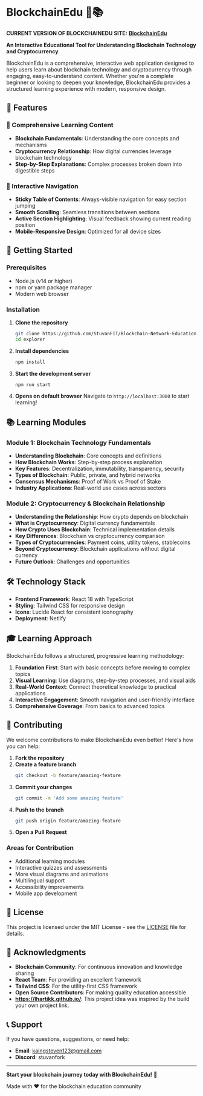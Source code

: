 # BlockchainEdu 🔗📚

**CURRENT VERSION OF BLOCKCHAINEDU SITE:** **[BlockchainEdu](https://networkblockchaineducation.netlify.app/)**



**An Interactive Educational Tool for Understanding Blockchain Technology and Cryptocurrency**

BlockchainEdu is a comprehensive, interactive web application designed to help users learn about blockchain technology and cryptocurrency through engaging, easy-to-understand content. Whether you're a complete beginner or looking to deepen your knowledge, BlockchainEdu provides a structured learning experience with modern, responsive design.

## 🌟 Features

### 📖 Comprehensive Learning Content
- **Blockchain Fundamentals**: Understanding the core concepts and mechanisms
- **Cryptocurrency Relationship**: How digital currencies leverage blockchain technology
- **Step-by-Step Explanations**: Complex processes broken down into digestible steps

### 🎯 Interactive Navigation
- **Sticky Table of Contents**: Always-visible navigation for easy section jumping
- **Smooth Scrolling**: Seamless transitions between sections
- **Active Section Highlighting**: Visual feedback showing current reading position
- **Mobile-Responsive Design**: Optimized for all device sizes


## 🚀 Getting Started

### Prerequisites
- Node.js (v14 or higher)
- npm or yarn package manager
- Modern web browser

### Installation

1. **Clone the repository**
   ```bash
   git clone https://github.com/StuvanFIT/Blockchain-Network-Educational-Tool.git
   cd explorer
   ```

2. **Install dependencies**
   ```bash
   npm install
   ```

3. **Start the development server**
   ```bash
   npm run start
   ```

4. **Opens on default browser**
   Navigate to `http://localhost:3000` to start learning!

## 📚 Learning Modules

### Module 1: Blockchain Technology Fundamentals
- **Understanding Blockchain**: Core concepts and definitions
- **How Blockchain Works**: Step-by-step process explanation
- **Key Features**: Decentralization, immutability, transparency, security
- **Types of Blockchain**: Public, private, and hybrid networks
- **Consensus Mechanisms**: Proof of Work vs Proof of Stake
- **Industry Applications**: Real-world use cases across sectors

### Module 2: Cryptocurrency & Blockchain Relationship
- **Understanding the Relationship**: How crypto depends on blockchain
- **What is Cryptocurrency**: Digital currency fundamentals
- **How Crypto Uses Blockchain**: Technical implementation details
- **Key Differences**: Blockchain vs cryptocurrency comparison
- **Types of Cryptocurrencies**: Payment coins, utility tokens, stablecoins
- **Beyond Cryptocurrency**: Blockchain applications without digital currency
- **Future Outlook**: Challenges and opportunities

## 🛠️ Technology Stack

- **Frontend Framework**: React 18 with TypeScript
- **Styling**: Tailwind CSS for responsive design
- **Icons**: Lucide React for consistent iconography
- **Deployment**: Netlify 

## 🎓 Learning Approach

BlockchainEdu follows a structured, progressive learning methodology:

1. **Foundation First**: Start with basic concepts before moving to complex topics
2. **Visual Learning**: Use diagrams, step-by-step processes, and visual aids
3. **Real-World Context**: Connect theoretical knowledge to practical applications
4. **Interactive Engagement**: Smooth navigation and user-friendly interface
5. **Comprehensive Coverage**: From basics to advanced topics


## 🤝 Contributing

We welcome contributions to make BlockchainEdu even better! Here's how you can help:

1. **Fork the repository**
2. **Create a feature branch**
   ```bash
   git checkout -b feature/amazing-feature
   ```
3. **Commit your changes**
   ```bash
   git commit -m 'Add some amazing feature'
   ```
4. **Push to the branch**
   ```bash
   git push origin feature/amazing-feature
   ```
5. **Open a Pull Request**

### Areas for Contribution
- Additional learning modules
- Interactive quizzes and assessments
- More visual diagrams and animations
- Multilingual support
- Accessibility improvements
- Mobile app development

## 📄 License

This project is licensed under the MIT License - see the [LICENSE](LICENSE) file for details.

## 🙏 Acknowledgments

- **Blockchain Community**: For continuous innovation and knowledge sharing
- **React Team**: For providing an excellent framework
- **Tailwind CSS**: For the utility-first CSS framework
- **Open Source Contributors**: For making quality education accessible
- **https://lhartikk.github.io/**: This project idea was inspired by the build your own project link.

## 📞 Support

If you have questions, suggestions, or need help:

- **Email**: kaingsteven123@gmail.com
- **Discord**: stuvanfork
---

**Start your blockchain journey today with BlockchainEdu!** 🚀

Made with ❤️ for the blockchain education community

